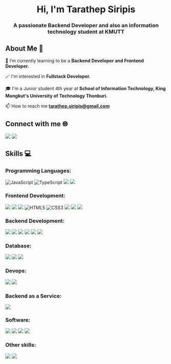 <h1 align="center">Hi, I'm Tarathep Siripis</h1>
<h3 align="center">A passionate Backend Developer and also an information technology student at KMUTT</h3>



<h2 align="left">About Me 🌻
   </h2>
  
🌱 I’m currently learning to be a **Backend Developer and Frontend Developer.**

🪄 I'm interested in **Fullstack Developer.**

🎓 I'm a Junior student 4th year at **School of Information Technology, King Mongkut's University of Technology Thonburi.**

📫 How to reach me **tarathep.siripis@gmail.com**

<h2 align="left">Connect with me 🌐</h2>
<p align="left">
  
  [![](https://img.shields.io/badge/Facebook-1877F2?style=for-the-badge&logo=facebook&logoColor=white)](https://fb.com/phai.tarathep/) [![](https://img.shields.io/badge/LinkedIn-0077B5?style=for-the-badge&logo=linkedin&logoColor=white)](https://www.linkedin.com/in/tarathep-siripis)  

<h2 align="left">Skills 💻</h2>
<p align="left">
<h3 align="left">Programming Languages:</h3>
  
![JavaScript](https://img.shields.io/badge/JavaScript-323330?style=for-the-badge&logo=javascript&logoColor=F7DF1E) ![TypeScript](	https://img.shields.io/badge/TypeScript-007ACC?style=for-the-badge&logo=typescript&logoColor=white) ![](https://img.shields.io/badge/PHP-777BB4?style=for-the-badge&logo=php&logoColor=white) ![](https://img.shields.io/badge/Java-EC2024?style=for-the-badge&logo=java&logoColor=white)

<h3 align="left">Frontend Development:</h3>

![](https://img.shields.io/badge/Vue%20js-35495E?style=for-the-badge&logo=vuedotjs&logoColor=4FC08D) ![](https://img.shields.io/badge/React-20232A?style=for-the-badge&logo=react&logoColor=61DAFB) ![](https://img.shields.io/badge/nuxt%20js-00C58E?style=for-the-badge&logo=nuxtdotjs&logoColor=white) ![HTML5](https://img.shields.io/badge/HTML5-E34F26?style=for-the-badge&logo=html5&logoColor=white) ![CSS3](https://img.shields.io/badge/CSS3-1572B6?style=for-the-badge&logo=css3&logoColor=white)  ![](https://img.shields.io/badge/Bootstrap-563D7C?style=for-the-badge&logo=bootstrap&logoColor=white) ![](https://img.shields.io/badge/Tailwind_CSS-38B2AC?style=for-the-badge&logo=tailwind-css&logoColor=white) ![](https://img.shields.io/badge/Vuetify-1867C0?style=for-the-badge&logo=vuetify&logoColor=white)

<h3 align="left">Backend Development:</h3>

![](https://img.shields.io/badge/Spring_Boot-F2F4F9?style=for-the-badge&logo=spring-boot) ![](https://img.shields.io/badge/JWT-000000?style=for-the-badge&logo=JSON%20web%20tokens&logoColor=white) ![](https://img.shields.io/badge/Nginx-009639?style=for-the-badge&logo=nginx&logoColor=white) ![](https://img.shields.io/badge/Node%20js-339933?style=for-the-badge&logo=nodedotjs&logoColor=white) ![](https://img.shields.io/badge/Express%20js-464646?style=for-the-badge&logo=express&logoColor=white) ![](https://img.shields.io/badge/Feathers%20js-000000?style=for-the-badge&logoColor=white) 
<h3 align="left">Database:</h3>

![](https://img.shields.io/badge/MySQL-005C84?style=for-the-badge&logo=mysql&logoColor=white) ![](https://img.shields.io/badge/MongoDB-4EA94B?style=for-the-badge&logo=mongodb&logoColor=white) ![](https://img.shields.io/badge/R-276DC3?style=for-the-badge&logo=r&logoColor=white)

<h3 align="left">Devops:</h3>

![](https://img.shields.io/badge/Docker-2CA5E0?style=for-the-badge&logo=docker&logoColor=white) ![](https://img.shields.io/badge/Azure_DevOps-0078D7?style=for-the-badge&logo=azure-devops&logoColor=white)

<h3 align="left">Backend as a Service:</h3>

![](https://img.shields.io/badge/firebase-ffca28?style=for-the-badge&logo=firebase&logoColor=black)

<h3 align="left">Software:</h3>

![](https://img.shields.io/badge/Postman-FF6C37?style=for-the-badge&logo=Postman&logoColor=white) ![](https://img.shields.io/badge/Adobe%20Illustrator-FF9A00?style=for-the-badge&logo=adobe%20illustrator&logoColor=white) ![](https://img.shields.io/badge/Adobe%20Photoshop-31A8FF?style=for-the-badge&logo=Adobe%20Photoshop&logoColor=black) ![](https://img.shields.io/badge/Figma-F24E1E?style=for-the-badge&logo=figma&logoColor=white)

<h3 align="left">Other skills: </h3>

![](https://img.shields.io/badge/GIT-E44C30?style=for-the-badge&logo=git&logoColor=white) ![](https://img.shields.io/badge/Linux-FCC624?style=for-the-badge&logo=linux&logoColor=black)
